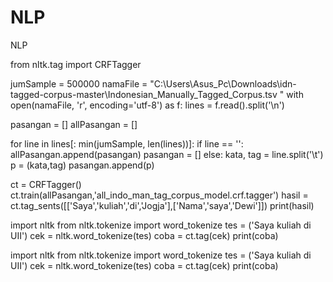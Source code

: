 # NLP
NLP

from nltk.tag import CRFTagger
 
jumSample = 500000
namaFile = "C:\\Users\Asus_Pc\Downloads\idn-tagged-corpus-master\Indonesian_Manually_Tagged_Corpus.tsv "
with open(namaFile, 'r', encoding='utf-8') as f:
    lines = f.read().split('\n')
 
pasangan = []
allPasangan = []
 
for line in lines[: min(jumSample, len(lines))]:
    if line == '':
        allPasangan.append(pasangan)
        pasangan = []
    else:
        kata, tag = line.split('\t')
        p = (kata,tag)
        pasangan.append(p)
 
ct = CRFTagger()
ct.train(allPasangan,'all_indo_man_tag_corpus_model.crf.tagger')
hasil = ct.tag_sents([['Saya','kuliah','di','Jogja'],['Nama','saya','Dewi']])
print(hasil)

import nltk
from nltk.tokenize import word_tokenize
tes = ('Saya kuliah di UII')
cek = nltk.word_tokenize(tes)
coba = ct.tag(cek)
print(coba)

import nltk
from nltk.tokenize import word_tokenize
tes = ('Saya kuliah di UII')
cek = nltk.word_tokenize(tes)
coba = ct.tag(cek)
print(coba)
